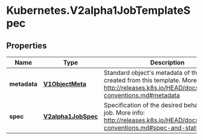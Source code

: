 # Kubernetes.V2alpha1JobTemplateSpec

## Properties
Name | Type | Description | Notes
------------ | ------------- | ------------- | -------------
**metadata** | [**V1ObjectMeta**](V1ObjectMeta.md) | Standard object&#39;s metadata of the jobs created from this template. More info: http://releases.k8s.io/HEAD/docs/devel/api-conventions.md#metadata | [optional] 
**spec** | [**V2alpha1JobSpec**](V2alpha1JobSpec.md) | Specification of the desired behavior of the job. More info: http://releases.k8s.io/HEAD/docs/devel/api-conventions.md#spec-and-status | [optional] 


